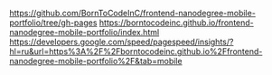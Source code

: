 https://github.com/BornToCodeInC/frontend-nanodegree-mobile-portfolio/tree/gh-pages
https://borntocodeinc.github.io/frontend-nanodegree-mobile-portfolio/index.html
https://developers.google.com/speed/pagespeed/insights/?hl=ru&url=https%3A%2F%2Fborntocodeinc.github.io%2Ffrontend-nanodegree-mobile-portfolio%2F&tab=mobile
